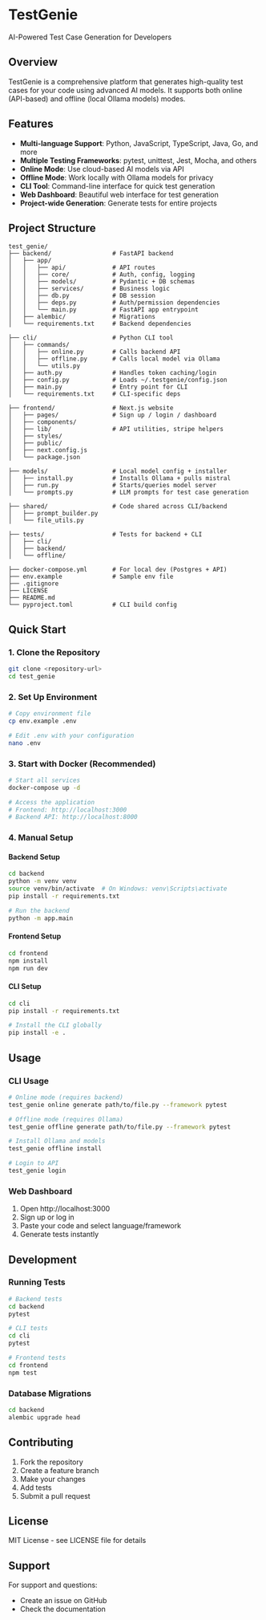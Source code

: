 # TestGenie

AI-Powered Test Case Generation for Developers

## Overview

TestGenie is a comprehensive platform that generates high-quality test cases for your code using advanced AI models. It supports both online (API-based) and offline (local Ollama models) modes.

## Features

- **Multi-language Support**: Python, JavaScript, TypeScript, Java, Go, and more
- **Multiple Testing Frameworks**: pytest, unittest, Jest, Mocha, and others
- **Online Mode**: Use cloud-based AI models via API
- **Offline Mode**: Work locally with Ollama models for privacy
- **CLI Tool**: Command-line interface for quick test generation
- **Web Dashboard**: Beautiful web interface for test generation
- **Project-wide Generation**: Generate tests for entire projects

## Project Structure

```
test_genie/
├── backend/                 # FastAPI backend
│   ├── app/
│   │   ├── api/             # API routes
│   │   ├── core/            # Auth, config, logging
│   │   ├── models/          # Pydantic + DB schemas
│   │   ├── services/        # Business logic
│   │   ├── db.py            # DB session
│   │   ├── deps.py          # Auth/permission dependencies
│   │   └── main.py          # FastAPI app entrypoint
│   ├── alembic/             # Migrations
│   └── requirements.txt     # Backend dependencies

├── cli/                     # Python CLI tool
│   ├── commands/
│   │   ├── online.py        # Calls backend API
│   │   ├── offline.py       # Calls local model via Ollama
│   │   └── utils.py
│   ├── auth.py              # Handles token caching/login
│   ├── config.py            # Loads ~/.testgenie/config.json
│   ├── main.py              # Entry point for CLI
│   └── requirements.txt     # CLI-specific deps

├── frontend/                # Next.js website
│   ├── pages/               # Sign up / login / dashboard
│   ├── components/
│   ├── lib/                 # API utilities, stripe helpers
│   ├── styles/
│   ├── public/
│   ├── next.config.js
│   └── package.json

├── models/                  # Local model config + installer
│   ├── install.py           # Installs Ollama + pulls mistral
│   ├── run.py               # Starts/queries model server
│   └── prompts.py           # LLM prompts for test case generation

├── shared/                  # Code shared across CLI/backend
│   ├── prompt_builder.py
│   └── file_utils.py

├── tests/                   # Tests for backend + CLI
│   ├── cli/
│   ├── backend/
│   └── offline/

├── docker-compose.yml       # For local dev (Postgres + API)
├── env.example              # Sample env file
├── .gitignore
├── LICENSE
├── README.md
└── pyproject.toml           # CLI build config
```

## Quick Start

### 1. Clone the Repository

```bash
git clone <repository-url>
cd test_genie
```

### 2. Set Up Environment

```bash
# Copy environment file
cp env.example .env

# Edit .env with your configuration
nano .env
```

### 3. Start with Docker (Recommended)

```bash
# Start all services
docker-compose up -d

# Access the application
# Frontend: http://localhost:3000
# Backend API: http://localhost:8000
```

### 4. Manual Setup

#### Backend Setup

```bash
cd backend
python -m venv venv
source venv/bin/activate  # On Windows: venv\Scripts\activate
pip install -r requirements.txt

# Run the backend
python -m app.main
```

#### Frontend Setup

```bash
cd frontend
npm install
npm run dev
```

#### CLI Setup

```bash
cd cli
pip install -r requirements.txt

# Install the CLI globally
pip install -e .
```

## Usage

### CLI Usage

```bash
# Online mode (requires backend)
test_genie online generate path/to/file.py --framework pytest

# Offline mode (requires Ollama)
test_genie offline generate path/to/file.py --framework pytest

# Install Ollama and models
test_genie offline install

# Login to API
test_genie login
```

### Web Dashboard

1. Open http://localhost:3000
2. Sign up or log in
3. Paste your code and select language/framework
4. Generate tests instantly

## Development

### Running Tests

```bash
# Backend tests
cd backend
pytest

# CLI tests
cd cli
pytest

# Frontend tests
cd frontend
npm test
```

### Database Migrations

```bash
cd backend
alembic upgrade head
```

## Contributing

1. Fork the repository
2. Create a feature branch
3. Make your changes
4. Add tests
5. Submit a pull request

## License

MIT License - see LICENSE file for details

## Support

For support and questions:
- Create an issue on GitHub
- Check the documentation